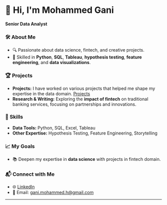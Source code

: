 # 👋 Hi, I'm **Mohammed Gani**  
**Senior Data Analyst**

### 🛠 About Me
- 🔍 Passionate about data science, fintech, and creative projects.  
- 🧠 Skilled in **Python**, **SQL**, **Tableau**, **hypothesis testing**, **feature engineering**, and **data visualizations**. 


### 🏆 Projects 
- **Projects:** I have worked on various projects that helped me shape my expertise in the data domain. [Projects](https://github.com/mohammedganih/portfolio-guide)
- **Research & Writing:** Exploring the **impact of fintech** on traditional banking services, focusing on partnerships and innovations.  


### 🌟 Skills  
- **Data Tools:** Python, SQL, Excel, Tableau
- **Other Expertise:** Hypothesis Testing, Feature Engineering, Storytelling  


### 📈 My Goals  
- 📚 Deepen my expertise in **data science** with projects in fintech domain.  


### 📬 Connect with Me  
- 🌐 [LinkedIn](https://linkedin.com/in/mohammedganih)     
- 📧 Email: gani.mohammed.h@gmail.com  

---
